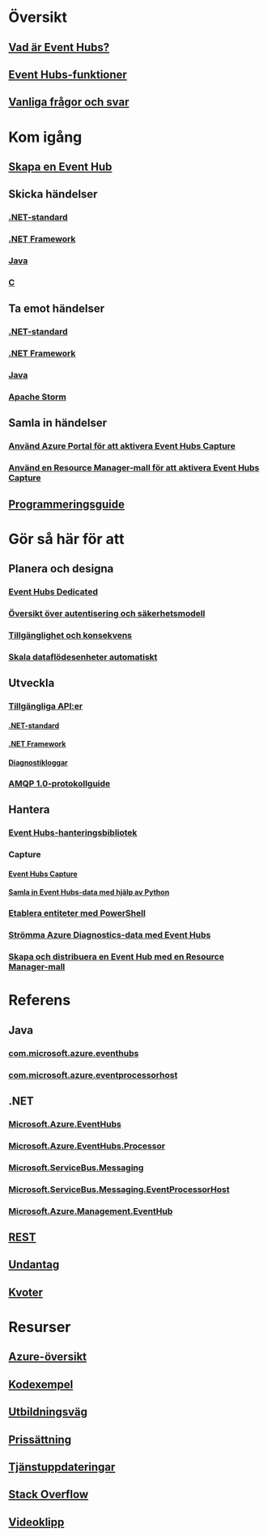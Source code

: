 

# Översikt


## [Vad är Event Hubs?](event-hubs-what-is-event-hubs.md)


## [Event Hubs-funktioner](event-hubs-features.md)


## [Vanliga frågor och svar](event-hubs-faq.md)



# Kom igång


## [Skapa en Event Hub](event-hubs-create.md)


## Skicka händelser


### [.NET-standard](event-hubs-dotnet-standard-getstarted-send.md)


### [.NET Framework](event-hubs-dotnet-framework-getstarted-send.md)


### [Java](event-hubs-java-get-started-send.md)


### [C](event-hubs-c-getstarted-send.md)


## Ta emot händelser


### [.NET-standard](event-hubs-dotnet-standard-getstarted-receive-eph.md)


### [.NET Framework](event-hubs-dotnet-framework-getstarted-receive-eph.md)


### [Java](event-hubs-java-get-started-receive-eph.md)


### [Apache Storm](event-hubs-storm-getstarted-receive.md)


## Samla in händelser


### [Använd Azure Portal för att aktivera Event Hubs Capture](event-hubs-capture-enable-through-portal.md)


### [Använd en Resource Manager-mall för att aktivera Event Hubs Capture](event-hubs-resource-manager-namespace-event-hub-enable-capture.md)


## [Programmeringsguide](event-hubs-programming-guide.md)



# Gör så här för att


## Planera och designa


### [Event Hubs Dedicated](event-hubs-dedicated-overview.md)


### [Översikt över autentisering och säkerhetsmodell](event-hubs-authentication-and-security-model-overview.md)


### [Tillgänglighet och konsekvens](event-hubs-availability-and-consistency.md)


### [Skala dataflödesenheter automatiskt](event-hubs-auto-inflate.md)


## Utveckla


### [Tillgängliga API:er](event-hubs-api-overview.md)


#### [.NET-standard](event-hubs-dotnet-standard-api-overview.md)


#### [.NET Framework](event-hubs-dotnet-framework-api-overview.md)


#### [Diagnostikloggar](event-hubs-diagnostic-logs.md)


### [AMQP 1.0-protokollguide](../service-bus-messaging/service-bus-amqp-protocol-guide.md)


## Hantera


### [Event Hubs-hanteringsbibliotek](event-hubs-management-libraries.md)


### Capture


#### [Event Hubs Capture](event-hubs-capture-overview.md)


#### [Samla in Event Hubs-data med hjälp av Python](event-hubs-capture-python.md)


### [Etablera entiteter med PowerShell](event-hubs-manage-with-ps.md) 


### [Strömma Azure Diagnostics-data med Event Hubs](event-hubs-streaming-azure-diags-data.md)


### [Skapa och distribuera en Event Hub med en Resource Manager-mall](event-hubs-resource-manager-namespace-event-hub.md)



# Referens


## Java


### [com.microsoft.azure.eventhubs](/java/api/com.microsoft.azure.eventhubs)


### [com.microsoft.azure.eventprocessorhost](/java/api/com.microsoft.azure.eventprocessorhost)


## .NET


### [Microsoft.Azure.EventHubs](/dotnet/api/microsoft.azure.eventhubs)


### [Microsoft.Azure.EventHubs.Processor](/dotnet/api/microsoft.azure.eventhubs.processor)


### [Microsoft.ServiceBus.Messaging](/dotnet/api/microsoft.servicebus.messaging)


### [Microsoft.ServiceBus.Messaging.EventProcessorHost](/dotnet/api/microsoft.servicebus.messaging.eventprocessorhost)


### [Microsoft.Azure.Management.EventHub](/dotnet/api/microsoft.azure.management.eventhub)


## [REST](/rest/api/eventhub)


## [Undantag](event-hubs-messaging-exceptions.md)


## [Kvoter](event-hubs-quotas.md)



# Resurser


## [Azure-översikt](https://azure.microsoft.com/roadmap/)


## [Kodexempel](event-hubs-samples.md)


## [Utbildningsväg](https://azure.microsoft.com/documentation/learning-paths/event-hubs/)


## [Prissättning](https://azure.microsoft.com/pricing/details/event-hubs/)


## [Tjänstuppdateringar](https://azure.microsoft.com/updates/?product=event-hubs)


## [Stack Overflow](http://stackoverflow.com/questions/tagged/azure-eventhub)


## [Videoklipp](https://azure.microsoft.com/documentation/videos/index/?services=event-hubs)
